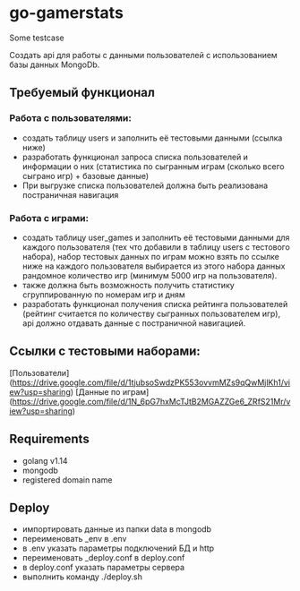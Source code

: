 # go-gamerstats
Some testcase

Создать api для работы с данными пользователей с использованием базы данных
MongoDb.

## Требуемый функционал

### Работа с пользователями:
- создать таблицу users и заполнить её тестовыми данными (ссылка ниже)
- разработать функционал запроса списка пользователей и информации о них
(статистика по сыгранным играм (сколько всего сыграно игр) + базовые данные)
- При выгрузке списка пользователей должна быть реализована постраничная
навигация

### Работа с играми:
- создать таблицу user_games и заполнить её тестовыми данными для каждого
пользователя (тех что добавили в таблицу users с тестового набора), набор
тестовых данных по играм можно взять по ссылке ниже на каждого
пользователя выбирается из этого набора данных рандомное количество игр
(минимум 5000 игр на пользователя).
- также должна быть возможность получить статистику сгруппированную по
номерам игр и дням
- разработать функционал получения списка рейтинга пользователей (рейтинг
считается по количеству сыгранных пользователем игр), api должно отдавать данные с
постраничной навигацией.

## Ссылки с тестовыми наборами:

[Пользователи] (https://drive.google.com/file/d/1tjubsoSwdzPK553ovvmMZs9qQwMjlKh1/view?usp=sharing)
[Данные по играм] (https://drive.google.com/file/d/1N_6pG7hxMcTJtB2MGAZZGe6_ZRfS21Mr/view?usp=sharing)

## Requirements
- golang v1.14
- mongodb
- registered domain name

## Deploy
- импортировать данные из папки data в mongodb
- переименовать _env в .env
- в .env указать параметры подключений БД и http
- переименовать _deploy.conf в deploy.conf
- в deploy.conf указать параметры сервера
- выполнить команду ./deploy.sh